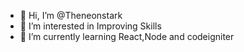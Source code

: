 - 👋 Hi, I’m @Theneonstark
- 👀 I’m interested in Improving Skills
- 🌱 I’m currently learning React,Node and codeigniter

<!---
Theneonstark/Theneonstark is a ✨ special ✨ repository because its `README.md` (this file) appears on your GitHub profile.
You can click the Preview link to take a look at your changes.
--->
